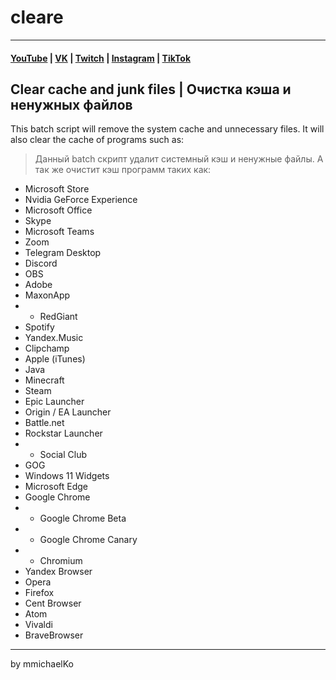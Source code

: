 # cleare
***
#### [YouTube](https://YouTube.com/mmichaelKo) | [VK](https://VK.com/id180544766) | [Twitch](https://Twitch.tv/mmichaelKo) | [Instagram](https://Instagram.com/mmichaelKo) | [TikTok](https://TikTok.com/@mmichaelko)
## Clear cache and junk files | Очистка кэша и ненужных файлов
This batch script will remove the system cache and unnecessary files. It will also clear the cache of programs such as:  
>Данный batch скрипт удалит системный кэш и ненужные файлы. А так же очистит кэш программ таких как:
- Microsoft Store
- Nvidia GeForce Experience
- Microsoft Office
- Skype
- Microsoft Teams
- Zoom
- Telegram Desktop
- Discord
- OBS
- Adobe
- MaxonApp
- - RedGiant
- Spotify
- Yandex.Music
- Clipchamp
- Apple (iTunes)
- Java
- Minecraft
- Steam
- Epic Launcher
- Origin / EA Launcher
- Battle.net
- Rockstar Launcher 
- - Social Club
- GOG
- Windows 11 Widgets
- Microsoft Edge
- Google Chrome
- - Google Chrome Beta
- - Google Chrome Canary
- - Chromium
- Yandex Browser
- Opera
- Firefox
- Cent Browser
- Atom
- Vivaldi
- BraveBrowser
***
by mmichaelKo
